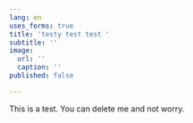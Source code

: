 ```yaml
---
lang: en
uses_forms: true
title: 'testy test test '
subtitle: ''
image:
  url: ''
  caption: ''
published: false

---
```

This is a test. You can delete me and not worry. 